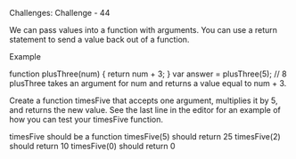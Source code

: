 Challenges: Challenge - 44

We can pass values into a function with arguments. You can use a return statement to send a value back out of a function.

Example

function plusThree(num) {
  return num + 3;
}
var answer = plusThree(5); // 8
plusThree takes an argument for num and returns a value equal to num + 3.


Create a function timesFive that accepts one argument, multiplies it by 5, and returns the new value. See the last line in the editor for an example of how you can test your timesFive function.


timesFive should be a function
timesFive(5) should return 25
timesFive(2) should return 10
timesFive(0) should return 0